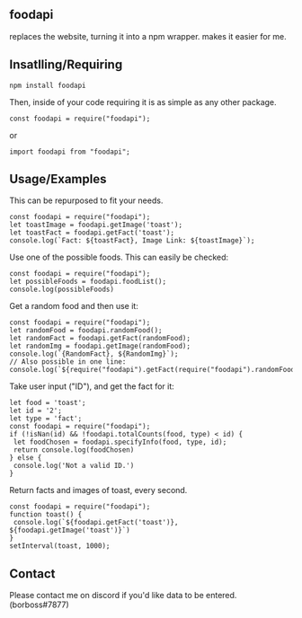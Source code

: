 foodapi
----------
replaces the website, turning it into a npm wrapper. makes it easier for me.

Insatlling/Requiring
--------------------
```
npm install foodapi
```
Then, inside of your code requiring it is as simple as any other package.
```
const foodapi = require("foodapi");
```
or
```
import foodapi from "foodapi";
```
 
Usage/Examples
-----
This can be repurposed to fit your needs.
```
const foodapi = require("foodapi");
let toastImage = foodapi.getImage('toast');
let toastFact = foodapi.getFact('toast');
console.log(`Fact: ${toastFact}, Image Link: ${toastImage}`);
```
Use one of the possible foods. This can easily be checked:
```
const foodapi = require("foodapi");
let possibleFoods = foodapi.foodList();
console.log(possibleFoods)
```
Get a random food and then use it:
```
const foodapi = require("foodapi");
let randomFood = foodapi.randomFood();
let randomFact = foodapi.getFact(randomFood);
let randomImg = foodapi.getImage(randomFood);
console.log(`{RandomFact}, ${RandomImg}`);
// Also possible in one line: console.log(`${require("foodapi").getFact(require("foodapi").randomFood())},${require("foodapi").getFact(require("foodapi").randomFood())}`);
``` 
Take user input ("ID"), and get the fact for it:
```
let food = 'toast';
let id = '2';
let type = 'fact';
const foodapi = require("foodapi");
if (!isNan(id) && !foodapi.totalCounts(food, type) < id) {
 let foodChosen = foodapi.specifyInfo(food, type, id);
 return console.log(foodChosen)
} else {
 console.log('Not a valid ID.')
}
```
Return facts and images of toast, every second.
```
const foodapi = require("foodapi");
function toast() {
 console.log(`${foodapi.getFact('toast')}, ${foodapi.getImage('toast')}`)
}
setInterval(toast, 1000);
```
Contact
----------
Please contact me on discord if you'd like data to be entered.
(borboss#7877)
